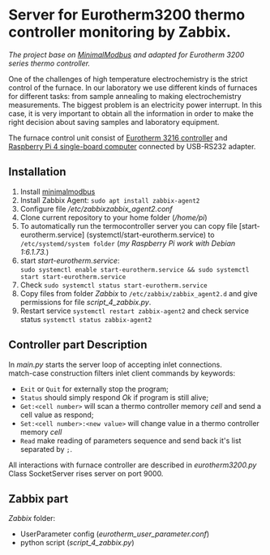 # Server for Eurotherm3200 thermo controller monitoring by Zabbix.

*The project base on [MinimalModbus](https://github.com/SarathM1/modbus.git) and adapted for Eurotherm 3200 series thermo controller.*

One of the challenges of high temperature electrochemistry is the strict control of the furnace.
In our laboratory we use different kinds of furnaces for different tasks: 
from sample annealing to making electrochemistry measurements. 
The biggest problem is an electricity power interrupt.
In this case, it is very important to obtain all the information in order to make the right decision 
about saving samples and laboratory equipment.

The furnace control unit consist of [Eurotherm 3216 controller](https://www.eurotherm.com/products/temperature-controllers/single-loop-temperature-controllers/3200-temperature-process-controller/) 
and [Raspberry Pi 4 single-board computer](https://www.raspberrypi.com/products/raspberry-pi-4-model-b/) 
connected by USB-RS232 adapter.

## Installation

1. Install [minimalmodbus](https://minimalmodbus.readthedocs.io/en/stable/installation.html)
2. Install Zabbix Agent: ```sudo apt install zabbix-agent2```
3. Configure file */etc/zabbixzabbix_agent2.conf*
4. Clone current repository to your home folder (*/home/pi*)
5. To automatically run the termocontroller server you can copy file [start-eurotherm.service]
(systemctl/start-eurotherm.service) to ```/etc/systemd/system folder``` 
(*my Raspberry Pi work with Debian 1:6.1.73.*)
6. start *start-eurotherm.service*:</br> ```sudo systemctl enable start-eurotherm.service && sudo systemctl start start-eurotherm.service``` 
7. Check ```sudo systemctl status start-eurotherm.service```
8. Copy files from folder *Zabbix* to ```/etc/zabbix/zabbix_agent2.d``` and give permissions for file *script_4_zabbix.py*.
9. Restart service ```systemctl restart zabbix-agent2``` and check service status ```systemctl status zabbix-agent2```


## Controller part Description
In *main.py* starts the server loop of accepting inlet connections. </br>
match-case construction filters inlet client commands by keywords:

 - ```Exit``` or ```Quit``` for externally stop the program;
 - ```Status``` should simply respond *Ok* if program is still alive;
 - ```Get:<cell number>``` will scan a thermo controller memory *cell* and send a cell value as respond;
 - ```Set:<cell number>:<new value>``` will change value in a thermo controller memory *cell*
 - ```Read``` make reading of parameters sequence and send back it's list separated by ```;```.

All interactions with furnace controller are described in *eurotherm3200.py*</br>
Class SocketServer rises server on port 9000. 

## Zabbix part

*Zabbix* folder: 
 - UserParameter config (*eurotherm_user_parameter.conf*) 
 - python script (*script_4_zabbix.py*)
